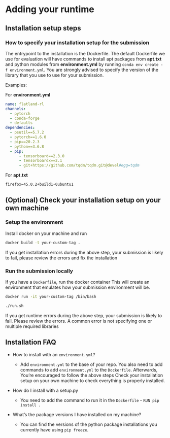 # Adding your runtime

## **Installation setup steps**

### **How to specify your installation setup for the submission**
The entrypoint to the installation is the Dockerfile.
The default Dockerfile we use for evaluation will have commands to install apt packages from **apt.txt** and python modules from **environment.yml** by running `conda env create -f environment.yml`.
You are strongly advised to specify the version of the library that you use to use for your submission.

Examples:

For **environment.yml**

```yaml
name: flatland-rl
channels:
  - pytorch
  - conda-forge
  - defaults
dependencies:
  - psutil==5.7.2
  - pytorch==1.6.0
  - pip==20.2.3
  - python==3.6.8
  - pip:
      - tensorboard==2.3.0
      - tensorboardx==2.1
      - git+https://github.com/tqdm/tqdm.git@devel#egg=tqdm
```

For **apt.txt**

```firefox=45.0.2+build1-0ubuntu1```

## (Optional) Check your installation setup on your own machine

### Setup the environment 
Install docker on your machine and run

```bash
docker build -t your-custom-tag . 
```

If you get installation errors during the above step, your submission is likely to fail, please review the errors and fix the installation

### Run the submission locally

If you have a `Dockerfile`, run the docker container This will create an environment that emulates how your submission environment will be.

```bash
docker run -it your-custom-tag /bin/bash
```

```bash
./run.sh
```

If you get runtime errors during the above step, your submission is likely to fail. Please review the errors.
A common error is not specifying one or multiple required libraries

## Installation FAQ
- How to install with an `environment.yml`?

  - Add `environment.yml` to the base of your repo. You also need to add commands to add `environment.yml` to the `Dockerfile`. Afterwards, You’re encouraged to follow the above steps Check your installation setup on your own machine to check everything is properly installed.

- How do I install with a setup.py
  - You need to add the command to run it in the ```Dockerfile``` - ```RUN pip install .```

- What’s the package versions I have installed on my machine?

  - You can find the versions of the python package installations you currently have using `pip freeze`.
